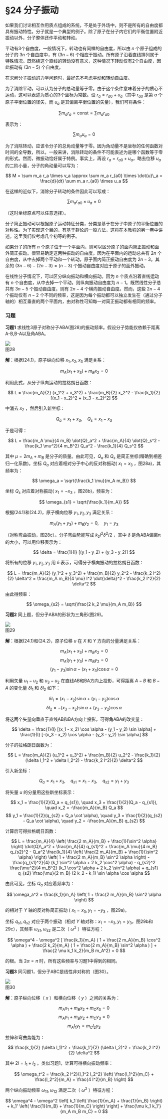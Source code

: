 # §24 分子振动

如果我们讨论相互作用质点组成的系统，不是处于外场中，则不是所有的自由度都具有振动特性。分子就是一个典型的例子。除了原子在分子内它们的平衡位置附近振动以外，分子整体还作平动和转动。

平动有3个自由度，一般情况下，转动也有同样的自由度，所以由 $n$ 个原子组成的分子的 $3n$ 个自由度中，有 $(3n-6)$ 个相应于振动。所有原子沿着直线排列属于特殊情况。既然绕这个直线的转动没有意义，这种情况下转动仅有2个自由度，因此振动有 $(3n-5)$ 个自由度。

在求解分子振动的力学问题时，最好先不考虑平动和转动自由度。

为了消除平动，可以认为分子的总动量等于零。由于这个条件意味着分子的质心不运动，这可以表述为质心的3个坐标为常数。设 $r_a = r_{a0} + u_a$（其中 $r_{a0}$ 是第 $a$ 个原子平衡位置的径矢，而 $u_a$ 是其偏离平衡位置的矢量），我们可将条件：

 $$ \sum m_a r_a = \text{const} = \sum m_a r_{a0}   $$

表示为：

 $$ \sum m_a u_a = 0 \tag{24.1}   $$

为了消除转动，应该令分子的总角动量等于零。因为角动量不是坐标的任何函数对时间的全导数，所以，一般来讲，消除转动的条件不可能表述为是哪个函数等于零的形式。然而，微振动恰好属于特例。事实上，再设 $r_a = r_{a0} + u_a$，略去位移 $u_a$ 的二阶小量，分子的角动量可以写为：

 $$ M = \sum m_a r_a \times v_a \approx \sum m_a r_{a0} \times \dot{u}\_a = \frac{d}{dt} \sum m_a r_{a0} \times u_a  $$ 

在这样的近似下，消除分子转动的条件因此可以写成：

 $$ \sum m_a r_{a0} \times u_a = 0 \tag{24.2}   $$

（这时坐标原点可以任意选择）。

分子简正振动可以根据原子运动特征分类，分类是基于在分子中原子的平衡位置的对称性。为了实现这个目的，有基于群论的一般方法，这将在本教程的另一卷中讲述。这里我们仅考虑几个初等的例子。

如果分子的所有 $n$ 个原子位于一个平面内，则可以区分原子的面内简正振动和面外简正振动。很容易确定这两种振动的自由度。因为在平面内的运动总共有 $2n$ 个自由度，从中去掉两个平动和一个转动，原子面内简正振动自由度为 $2n-3$。其余的 $(3n-6)-(2n-3)=(n-3)$ 个振动自由度对应于原子的面外振动。

在线性分子情况下，可以区分纵向振动和横向振动。因为 $n$ 个质点沿着直线运动有 $n$ 个自由度，从中去掉一个平动，则纵向振动自由度为 $n-1$。既然线性分子总共有 $3n-5$ 个振动自由度，则有 $2n-4$ 个横向振动自由度。然而，这些 $2n-4$ 个振动仅有 $n-2$ 个不同的频率，这是因为每个振动都可以独立发生在（通过分子轴的）相互垂直的两个平面内，由对称性可知每一对简正振动都有相同的频率。

### 习题

**习题1** 求线性3原子对称分子ABA(图28)的振动频率。假设分子势能仅依赖于距离A-B,B-A以及角ABA。

![](../images/8d81a752d6c8ab9e500bad556cbe550b4b94532562fa643636962e54407cbf8d.jpg)  
图28

**解**：根据(24.1)，原子纵向位移 $x_1, x_2, x_3$ 满足关系：

 $$ m_A (x_1 + x_3) + m_B x_2 = 0  $$ 

利用此式，从分子纵向运动的拉格朗日函数：

 $$ L = \frac{m_A}{2} (x_1^2 + x_3^2) + \frac{m_B}{2} x_2^2 - \frac{k_1}{2} [(x_1 - x_2)^2 + (x_3 - x_2)^2]   $$

中消去 $x_2$ ，然后引入新坐标：

 $$ Q_a = x_1 + x_3, \quad Q_s = x_1 - x_3   $$

于是可得：

 $$ L = \frac{m_A \mu}{4 m_B} \dot{Q}_a^2 + \frac{m_A}{4} \dot{Q}_s^2 - \frac{k_1 \mu^2}{4 m_B^2} Q_a^2 - \frac{k_1}{4} Q_s^2   $$

其中 $\mu = 2 m_A + m_B$ 是分子的质量。由此可见，$Q_a$ 和 $Q_s$ 是简正坐标(精确到相差归一化系数)。坐标 $Q_a$ 对应着相对分子中心的反对称振动( $x_1 = x_3$ ，图28a)，其频率为：

 $$ \omega_a = \sqrt{\frac{k_1 \mu}{m_A m_B}}  $$ 

坐标 $Q_s$ 对应着对称振动( $x_1 = -x_3$ ，图28b)，频率为：

 $$ \omega_{s1} = \sqrt{\frac{k_1}{m_A}}   $$

根据(24.1)和(24.2)，原子横向位移 $y_1, y_2, y_3$ 满足关系：

 $$ m_A (y_1 + y_3) + m_B y_2 = 0, \quad y_1 = y_3   $$

（对称弯曲振动，图28c）。分子弯曲势能写成 $k_2 l^2 \delta^2 / 2$ ，其中 $\delta$ 是角ABA偏离π的大小，可以用位移表示为：

 $$ \delta = \frac{1}{l} [(y_1 - y_2) + (y_3 - y_2)]   $$

将所有的位移 $y_1, y_2, y_3$ 用 $\delta$ 表示，可得分子横向振动的拉格朗日函数：

$$  L = \frac{m_A}{2} (y_1^2 + y_3^2) + \frac{m_B}{2} y_2^2 - \frac{k_2 l^2}{2} \delta^2 = \frac{m_A m_B}{4 \mu} l^2 \dot{\delta}^2 - \frac{k_2 l^2}{2} \delta^2   $$

由此得频率：

 $$ \omega_{s2} = \sqrt{\frac{2 k_2 \mu}{m_A m_B}}   $$

**习题2** 同上题，但分子ABA的形状为三角形(图29)。

![](../images/99a4ccdb347e3b20cfd72ac05b0394bda20941f9e84e7c38e1e4e3fc78c2cd17.jpg)  
图29

**解**：根据(24.1)和(24.2)，原子位移 $u$ 在 $X$ 和 $Y$ 方向的分量满足关系：

 $$ m_A (x_1 + x_3) + m_B x_2 = 0   $$
 $$ m_A (y_1 + y_3) + m_B y_2 = 0   $$
 $$ (y_1 - y_3) \sin \alpha - (x_1 + x_3) \cos \alpha = 0   $$

利用矢量 $u_1 - u_2$ 和 $u_3 - u_2$ 在直线AB和BA方向上投影，可得距离 $A-B$ 和 $B-A$ 的变化量 $\delta l_1$ 和 $\delta l_2$ 如下：

 $$ \delta l_1 = (x_1 - x_2) \sin \alpha + (y_1 - y_2) \cos \alpha   $$
 $$ \delta l_2 = - (x_3 - x_2) \sin \alpha + (y_3 - y_2) \cos \alpha   $$

将这两个矢量向垂直于直线AB和BA方向上投影，可得角ABA的改变量：

 $$ \delta = \frac{1}{l} [(x_1 - x_2) \cos \alpha - (y_1 - y_2) \sin \alpha] + \frac{1}{l} [-(x_3 - x_2) \cos \alpha - (y_3 - y_2) \sin \alpha]   $$

分子的拉格朗日函数为：

 $$ L = \frac{m_A}{2} (u_1^2 + u_3^2) + \frac{m_B}{2} u_2^2 - \frac{k_1}{2} (\delta l_1^2 + \delta l_2^2) - \frac{k_2 l^2}{2} \delta^2   $$

引入新坐标：

$$  Q_a = x_1 + x_3, \quad q_{s1} = x_1 - x_3, \quad q_{s2} = y_1 + y_3   $$

将矢量 $u$ 的分量用这些新坐标表示：

 $$ x_1 = \frac{1}{2}(Q_a + q_{s1}), \quad x_3 = \frac{1}{2}(Q_a - q_{s1}), \quad x_2 = -\frac{m_A}{m_B} Q_a   $$
 $$ y_1 = \frac{1}{2}(q_{s2} + Q_a \cot \alpha), \quad y_3 = \frac{1}{2}(q_{s2} - Q_a \cot \alpha), \quad y_2 = -\frac{m_A}{m_B} q_{s2}   $$

计算后可得拉格朗日函数：

 $$ L = \frac{m_A}{4} \left( \frac{2 m_A}{m_B} + \frac{1}{\sin^2 \alpha} \right) \dot{Q}\_a^2 + \frac{m_A}{4} q_{s1}^2 + \frac{m_A \mu}{4 m_B} q_{s2}^2 -   
  Q_a^2 \frac{k_1}{4} \left( \frac{2 m_A}{m_B} + \frac{1}{\sin^2 \alpha} \right) \left( 1 + \frac{2 m_A}{m_B} \sin^2 \alpha \right) - \frac{q_{s1}^2}{4} (k_1 \sin^2 \alpha + 2 k_2 \cos^2 \alpha) -   
  q_{s2}^2 \frac{\mu^2}{4 m_B^2} (k_1 \cos^2 \alpha + 2 k_2 \sin^2 \alpha) + q_{s1} q_{s2} \frac{\mu}{2 m_B} (2 k_2 - k_1) \sin \alpha \cos \alpha   $$

由此可见，坐标 $Q_a$ 对应着频率为：

 $$ \omega_a^2 = \frac{k_1}{m_A} \left( 1 + \frac{2 m_A}{m_B} \sin^2 \alpha \right)   $$

的相对于 $Y$ 轴的反对称简正振动 ( $x_1 = x_3, y_1 = -y_3$ ，图29a)。

坐标 $q_{s1}, q_{s2}$ 对应于两个振动（相对 $Y$ 轴对称：$x_1 = -x_3, y_1 = y_3$，图29b和29c），其频率 $\omega_{s1}, \omega_{s2}$ 是二次（ $\omega^2$ ）特征方程：

 $$ \omega^4 - \omega^2 [ \frac{k_1}{m_A} ( 1 + \frac{2 m_A}{m_B} \cos^2 \alpha ) + \frac{2 k_2}{m_A} ( 1 + \frac{2 m_A}{m_B} \sin^2 \alpha ) ] + \frac{2 \mu k_1 k_2}{m_B m_A^2} = 0   $$

的根。当 $2 \alpha = \pi$ 时，所有这些频率与习题1中得到的相同。

**习题3** 同习题1，但分子ABC是线性非对称的（图30）。

![](../images/image30.png)  
图30

**解**：原子纵向位移（ $x$ ）和横向位移（ $y$ ）之间的关系为：

 $$ m_A x_1 + m_B x_2 + m_C x_3 = 0   $$
 $$ m_A y_1 + m_B y_2 + m_C y_3 = 0   $$
 $$ m_A l_1 y_1 = m_C l_2 y_3   $$

拉伸和弯曲势能为：

 $$ \frac{k_1}{2} (\delta l_1)^2 + \frac{k_1'}{2} (\delta l_2)^2 + \frac{k_2 l^2}{2} \delta^2   $$

其中 $2 l = l_1 + l_2$ 。类似习题1，计算可得横向振动频率：

 $$ \omega_t^2 = \frac{k_2 l^2}{l_1^2 l_2^2} \left( \frac{l_1^2}{m_C} + \frac{l_2^2}{m_A} + \frac{4 l^2}{m_B} \right)  $$ 

两个纵向振动频率 $\omega_{11}, \omega_{12}$ 满足二次（ $\omega^2$ ）特征方程：

 $$ \omega^4 - \omega^2 \left[ k_1 \left( \frac{1}{m_A} + \frac{1}{m_B} \right) + k_1' \left( \frac{1}{m_B} + \frac{1}{m_C} \right) \right] + \frac{\mu k_1 k_1'}{m_A m_B m_C} = 0   $$
